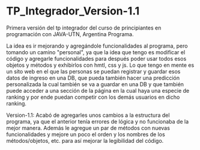 # TP_Integrador_Version-1.1
Primera versión del tp integrador del curso de principiantes en programación con JAVA-UTN, Argentina Programa.

La idea es ir mejorando y agregándole funcionalidades al programa, pero tomando un camino "personal", ya que la idea que tengo es modificar el código y 
agregarle funcionalidades para después poder usar todos esos objetos y métodos y exhibirlos con hmtl, css y js.
Lo que tengo en mente es un sito web en el que las personas se puedan registrar y guardar esos datos de ingreso en una DB,
que pueda también hacer una predicción personalizada la cual también se va a guardar en una DB y que también puede acceder a una sección de la página en la 
cual haya una especie de ranking y por ende puedan competir con los demás usuarios en dicho ranking.

Version-1.1: Acabó de agregarles unos cambios a la estructura del programa, ya que el anterior tenía errores de lógica y no funcionaba de la mejor manera.  Además le agregue un par de métodos con nuevas funcionalidades y mejore un poco el orden y los nombres de los métodos/objetos, etc. para así mejorar la legibilidad del código.
